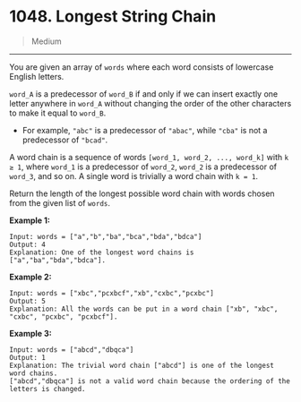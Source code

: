 # 1048. Longest String Chain

> Medium

------

You are given an array of `words` where each word consists of lowercase English letters.

`word_A` is a predecessor of `word_B` if and only if we can insert exactly one letter anywhere in `word_A` without changing the order of the other characters to make it equal to `word_B`.

- For example, `"abc"` is a predecessor of `"abac"`, while `"cba"` is not a predecessor of `"bcad"`.

A word chain is a sequence of words `[word_1, word_2, ..., word_k]` with `k ≥ 1`, where `word_1` is a predecessor of `word_2`, `word_2` is a predecessor of `word_3`, and so on. A single word is trivially a word chain with `k = 1`.

Return the length of the longest possible word chain with words chosen from the given list of `words`.

**Example 1:**

```
Input: words = ["a","b","ba","bca","bda","bdca"]
Output: 4
Explanation: One of the longest word chains is ["a","ba","bda","bdca"].
```

**Example 2:**

```
Input: words = ["xbc","pcxbcf","xb","cxbc","pcxbc"]
Output: 5
Explanation: All the words can be put in a word chain ["xb", "xbc", "cxbc", "pcxbc", "pcxbcf"].
```

**Example 3:**

```
Input: words = ["abcd","dbqca"]
Output: 1
Explanation: The trivial word chain ["abcd"] is one of the longest word chains.
["abcd","dbqca"] is not a valid word chain because the ordering of the letters is changed.
```